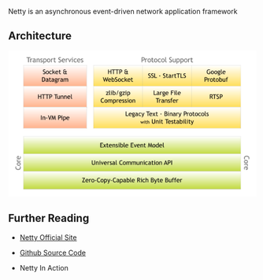Netty is an asynchronous event-driven network application framework


Architecture
---

![Components](images/netty_component.png)



Further Reading
---

* [Netty Official Site](http://netty.io/)

* [Github Source Code](https://github.com/netty/netty)

* Netty In Action
